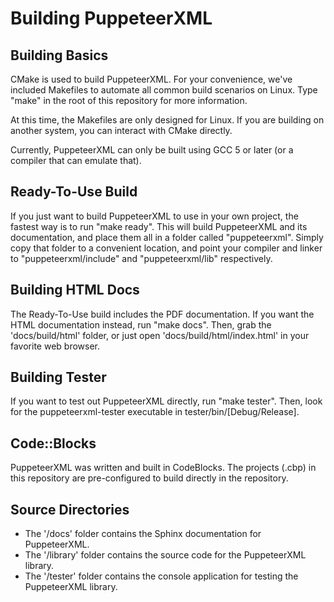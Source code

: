 Building PuppeteerXML
=====================

Building Basics
----------------------
CMake is used to build PuppeteerXML. For your convenience,
we've included Makefiles to automate all common build scenarios on Linux.
Type "make" in the root of this repository for more information.

At this time, the Makefiles are only designed for Linux. If you are building
on another system, you can interact with CMake directly.

Currently, PuppeteerXML can only be built using GCC 5 or later (or a compiler
that can emulate that).

Ready-To-Use Build
--------------------
If you just want to build PuppeteerXML to use in your own project, the fastest way
is to run "make ready". This will build PuppeteerXML and its documentation,
and place them all in a folder called "puppeteerxml". Simply copy that folder to
a convenient location, and point your compiler and linker to "puppeteerxml/include"
and "puppeteerxml/lib" respectively.

Building HTML Docs
--------------------------
The Ready-To-Use build includes the PDF documentation. If you want the HTML
documentation instead, run "make docs". Then, grab the 'docs/build/html'
folder, or just open 'docs/build/html/index.html' in your favorite web
browser.

Building Tester
----------------------
If you want to test out PuppeteerXML directly, run "make tester". Then, look
for the puppeteerxml-tester executable in tester/bin/[Debug/Release].

Code::Blocks
---------------------
PuppeteerXML was written and built in CodeBlocks. The projects (.cbp) in this
repository are pre-configured to build directly in the repository.

Source Directories
---------------------
- The '/docs' folder contains the Sphinx documentation for PuppeteerXML.
- The '/library' folder contains the source code for the PuppeteerXML
  library.
- The '/tester' folder contains the console application for testing
  the PuppeteerXML library.
